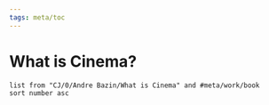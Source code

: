 ```yaml
---
tags: meta/toc
---
```


# What is Cinema?

```dataview
list from "CJ/0/Andre Bazin/What is Cinema" and #meta/work/book
sort number asc
```

